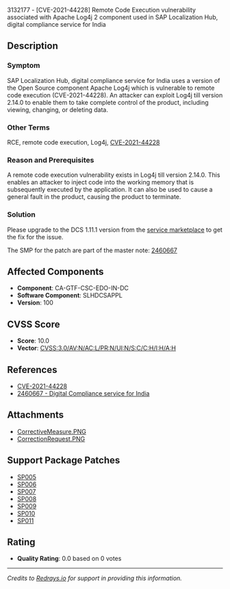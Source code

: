 3132177 - [CVE-2021-44228] Remote Code Execution vulnerability associated with Apache Log4j 2 component used in SAP Localization Hub, digital compliance service for India

## Description

### Symptom
SAP Localization Hub, digital compliance service for India uses a version of the Open Source component Apache Log4j which is vulnerable to remote code execution (CVE-2021-44228). An attacker can exploit Log4j till version 2.14.0 to enable them to take complete control of the product, including viewing, changing, or deleting data.

### Other Terms
RCE, remote code execution, Log4j, [CVE-2021-44228](https://cve.mitre.org/cgi-bin/cvename.cgi?name=CVE-2021-44228)

### Reason and Prerequisites
A remote code execution vulnerability exists in Log4j till version 2.14.0. This enables an attacker to inject code into the working memory that is subsequently executed by the application. It can also be used to cause a general fault in the product, causing the product to terminate.

### Solution
Please upgrade to the DCS 1.11.1 version from the [service marketplace](https://me.sap.com/servicessupport) to get the fix for the issue.

The SMP for the patch are part of the master note: [2460667](https://me.sap.com/notes/2460667)

## Affected Components
- **Component**: CA-GTF-CSC-EDO-IN-DC
- **Software Component**: SLHDCSAPPL
- **Version**: 100

## CVSS Score
- **Score**: 10.0
- **Vector**: [CVSS:3.0/AV:N/AC:L/PR:N/UI:N/S:C/C:H/I:H/A:H](https://www.first.org/cvss/calculator/3.0#CVSS:3.0/AV:N/AC:L/PR:N/UI:N/S:C/C:H/I:H/A:H)

## References
- [CVE-2021-44228](https://cve.mitre.org/cgi-bin/cvename.cgi?name=CVE-2021-44228)
- [2460667 - Digital Compliance service for India](https://me.sap.com/notes/2460667)

## Attachments
- [CorrectiveMeasure.PNG](https://me.sap.com/sap/support/sapnotes/public/services/attachment.htm?iv_key=002075125800001997402021&iv_version=0007&iv_guid=00109B36DB3E1EDC97E14C7FEE99E68D)
- [CorrectionRequest.PNG](https://me.sap.com/sap/support/sapnotes/public/services/attachment.htm?iv_key=002075125800001997402021&iv_version=0007&iv_guid=00109B36D5BA1EEC97E14D48FC77D7BF)

## Support Package Patches
- [SP005](https://me.sap.com/sap/support/swdc/notes?cvnr=73554900100200007444&support_package=SP005&patch_level=000000)
- [SP006](https://me.sap.com/sap/support/swdc/notes?cvnr=73554900100200007444&support_package=SP006&patch_level=000000)
- [SP007](https://me.sap.com/sap/support/swdc/notes?cvnr=73554900100200007444&support_package=SP007&patch_level=000000)
- [SP008](https://me.sap.com/sap/support/swdc/notes?cvnr=73554900100200007444&support_package=SP008&patch_level=000000)
- [SP009](https://me.sap.com/sap/support/swdc/notes?cvnr=73554900100200007444&support_package=SP009&patch_level=000000)
- [SP010](https://me.sap.com/sap/support/swdc/notes?cvnr=73554900100200007444&support_package=SP010&patch_level=000000)
- [SP011](https://me.sap.com/sap/support/swdc/notes?cvnr=73554900100200007444&support_package=SP011&patch_level=000000)

## Rating
- **Quality Rating**: 0.0 based on 0 votes

---

*Credits to [Redrays.io](https://redrays.io) for support in providing this information.*